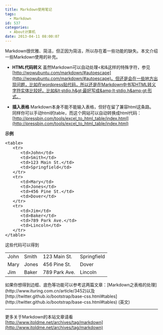 ```yaml
---
title: Markdown使用笔记
tags:
  - Markdown
id: 537
categories:
  - About计算机
date: 2013-04-11 08:00:07
---
```


Markdown很优雅、简洁，但正因为简洁，所以存在着一些功能的缺失。本文介绍一些Markdown使用的补充。

*   **HTML代码转义**
虽然Markdown可以自动处理&lt;和&amp;这样的特殊字符，参见[http://wowubuntu.com/markdown/#autoescape](http://wowubuntu.com/markdown/#autoescape)。但还是会在一些地方出现问题，比如在wordpress贴代码，所以还是在Markdown中书写HTML转义字符实体比较好。比如&lt;stdio.h&gt;最好写成&amp;lt;stdio.h&amp;gt;形式。

*   **插入表格**
Markdown本身不能不能输入表格，但好在留了兼容html这条路。同样你可以手动html的table，而这个网站可以自动转换成html代码：[http://pressbin.com/tools/excel_to_html_table/index.html](http://pressbin.com/tools/excel_to_html_table/index.html)

**示例**
<pre>&lt;table&gt;
   &lt;tr&gt;
      &lt;td&gt;John&lt;/td&gt;
      &lt;td&gt;Smith&lt;/td&gt;
      &lt;td&gt;123 Main St.&lt;/td&gt;
      &lt;td&gt;Springfield&lt;/td&gt;
   &lt;/tr&gt;
   &lt;tr&gt;
      &lt;td&gt;Mary&lt;/td&gt;
      &lt;td&gt;Jones&lt;/td&gt;
      &lt;td&gt;456 Pine St.&lt;/td&gt;
      &lt;td&gt;Dover&lt;/td&gt;
   &lt;/tr&gt;
   &lt;tr&gt;
      &lt;td&gt;Jim&lt;/td&gt;
      &lt;td&gt;Baker&lt;/td&gt;
      &lt;td&gt;789 Park Ave.&lt;/td&gt;
      &lt;td&gt;Lincoln&lt;/td&gt;
   &lt;/tr&gt;
&lt;/table&gt;</pre>
这些代码可以得到
<table>
<tbody>
<tr>
<td>John</td>
<td>Smith</td>
<td>123 Main St.</td>
<td>Springfield</td>
</tr>
<tr>
<td>Mary</td>
<td>Jones</td>
<td>456 Pine St.</td>
<td>Dover</td>
</tr>
<tr>
<td>Jim</td>
<td>Baker</td>
<td>789 Park Ave.</td>
<td>Lincoln</td>
</tr>
</tbody>
</table>
如果你想得到边框、底色等功能可以参考这两篇文章：[Markdown之表格的处理](http://www.ituring.com.cn/article/3452)以及[http://twitter.github.io/bootstrap/base-css.html#tables](http://twitter.github.io/bootstrap/base-css.html#tables) (英文)

* * *

更多关于Markdown的本站文章请看[http://www.itoldme.net/archives/tag/markdown](http://www.itoldme.net/archives/tag/markdown)

<menu id="userscript-search-by-image" type="context"></menu><menu id="userscript-search-by-image" type="context"></menu>